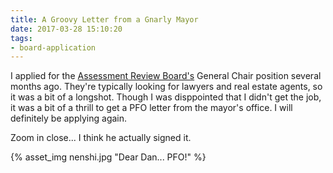 ```yaml
---
title: A Groovy Letter from a Gnarly Mayor
date: 2017-03-28 15:10:20
tags:
- board-application
---
```


I applied for the [Assessment Review Board's](http://www.calgaryarb.ca/eCourtPublic/) General Chair position several months ago. They're typically looking for lawyers and real estate agents, so it was a bit of a longshot. Though I was disppointed that I didn't get the job, it was a bit of a thrill to get a PFO letter from the mayor's office. I will definitely be applying again.

Zoom in close... I think he actually signed it.

{% asset_img nenshi.jpg "Dear Dan... PFO!" %}
